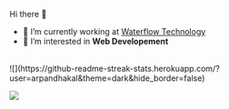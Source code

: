 Hi there 👋



- 🔭 I’m currently working at [Waterflow Technology](https://waterflow.technology/)
- 👯 I’m interested in **Web Developement**


<br>
![](https://github-readme-streak-stats.herokuapp.com/?user=arpandhakal&theme=dark&hide_border=false)
<br>


![](https://github-readme-stats.vercel.app/api/top-langs/?username=arpandhakal&theme=dark&hide_border=false&include_all_commits=false&count_private=false&layout=compact)

